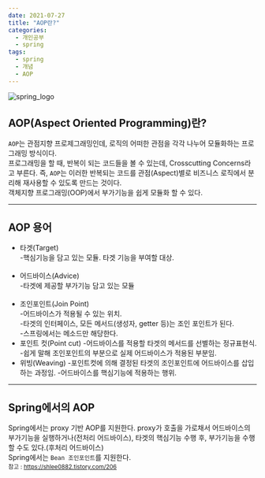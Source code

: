 ```yaml
---
date: 2021-07-27
title: "AOP란?"
categories:
  - 개인공부
  - spring
tags:
  - spring
  - 개념
  - AOP
---
```


![spring_logo](https://rnrudxo2872.github.io/assets/images/spring/spring_logo.png)

## AOP(Aspect Oriented Programming)란?

<code>AOP</code>는 관점지향 프로제그래밍인데, 로직의 어떠한 관점을 각각 나누어 모듈화하는 프로그래밍 방식이다.  
프로그래밍을 할 때, 반복이 되는 코드들을 볼 수 있는데, Crosscutting Concerns라고 부른다. 즉, <code>AOP</code>는 이러한 반복되는 코드를 관점(Aspect)별로 비즈니스 로직에서 분리해 재사용할 수 있도록 만드는 것이다.  
객체지향 프로그래밍(OOP)에서 부가기능을 쉽게 모듈화 할 수 있다.

---

## AOP 용어

- 타겟(Target)  
  -핵심기능을 담고 있는 모듈. 타겟 기능을 부여할 대상.  
  <br>
- 어드바이스(Advice)  
  -타겟에 제공할 부가기능 담고 있는 모듈  
  <br>
- 조인포인트(Join Point)  
  -어드바이스가 적용될 수 있는 위치.  
  -타겟의 인터페이스, 모든 메서드(생성자, getter 등)는 조인 포인트가 된다.  
  -스프링에서는 메소드만 해당한다.
  <br>
- 포인트 컷(Point cut) -어드바이스를 적용할 타겟의 메서드를 선별하는 정규표현식.  
  -쉽게 말해 조인포인트의 부분으로 실제 어드바이스가 적용된 부분임.
  <br>
- 위빙(Weaving) -포인트컷에 의해 결정된 타겟의 조인포인트에 어드바이스를 삽입하는 과정임. -어드바이스를 핵심기능에 적용하는 행위.

---

## Spring에서의 AOP

Spring에서는 proxy 기반 AOP를 지원한다. proxy가 호출을 가로채서 어드바이스의 부가기능을 실행하거나(전처리 어드바이스), 타겟의 핵심기능 수행 후, 부가기능을 수행할 수도 있다.(후처리 어드바이스)  
Spring에서는 <code>Bean 조인포인트</code>를 지원한다.
<br>
<sub>참고 : https://shlee0882.tistory.com/206</sub>
